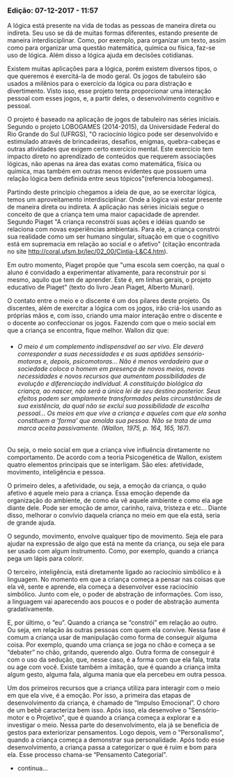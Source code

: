 
### Edição: 07-12-2017 - 11:57


A lógica está presente na vida de todas as pessoas de maneira direta ou indireta. Seu uso se dá de muitas formas diferentes, estando presente de maneira interdisciplinar. Como, por exemplo, para organizar um texto, assim como para organizar uma questão matemática, química ou física, faz-se uso de lógica. Além disso a lógica ajuda em decisões cotidianas.

Existem muitas aplicações para a lógica, porém existem diversos tipos, o que queremos é exercitá-la de modo geral. Os jogos de tabuleiro são usados a milênios para o exercício da lógica ou para distração e divertimento. Visto isso, esse projeto tenta proporcionar uma interação pessoal com esses jogos, e, a partir deles, o desenvolvimento cognitivo e pessoal.

O projeto é baseado na aplicação de jogos de tabuleiro nas séries iniciais. Segundo o projeto LOBOGAMES (2014-2015), da Universidade Federal do Rio Grande do Sul (UFRGS), "O raciocínio lógico pode ser desenvolvido e estimulado através de brincadeiras, desafios, enigmas, quebra-cabeças e outras atividades que exigem certo exercício mental. Este exercício tem impacto direto no aprendizado de conteúdos que requerem associações lógicas, não apenas na área das exatas como matemática, física ou química, mas também em outras menos evidentes que possuem uma relação lógica bem definida entre seus tópicos"(referencia lobogames). 

Partindo deste princípio chegamos a ideia de que, ao se exercitar lógica, temos um aproveitamento interdisciplinar. Onde a lógica vai estar presente de maneira direta ou indireta. A aplicação nas séries iniciais segue o conceito de que a criança tem uma maior capacidade de aprender. Segundo Piaget "A criança reconstrói suas ações e idéias quando se relaciona com novas experiências ambientais. Para ele, a criança constrói sua realidade como um ser humano singular, situação em que o cognitivo está em supremacia em relação ao social e o afetivo" (citação encontrada no site  http://coral.ufsm.br/lec/02_00/Cintia-L&C4.htm). 

Em outro momento, Piaget propõe que "uma escola sem coerção, na qual o aluno é convidado a experimentar ativamente, para reconstruir por si mesmo, aquilo que tem de aprender. Este é, em linhas gerais, o projeto educativo de Piaget" (texto do livro Jean Piaget, Alberto Munari).

O contato entre o meio e o discente é um dos pilares deste projeto. Os discentes, além de exercitar a lógica com os jogos, irão criá-los usando as próprias mãos e, com isso, criando uma maior interação entre o discente e o docente ao confeccionar os jogos. Fazendo com que o meio social em que a criança se encontra, fique melhor. Wallon diz que:

   - ###### O meio é um complemento indispensável ao ser vivo. Ele deverá corresponder a suas necessidades e as suas aptidões sensório-motoras e, depois, psicomotoras... Não é menos verdadeiro que a sociedade coloca o homem em presença de novos meios, novas necessidades e novos recursos que aumentam possibilidades de evolução e diferenciação individual. A constituição biológica da criança, ao nascer, não será a única lei de seu destino posterior. Seus efeitos podem ser amplamente transformados pelas circunstâncias de sua existência, da qual não se exclui sua possibilidade de escolha pessoal... Os meios em que vive a criança e aqueles com que ela sonha constituem a 'forma' que amolda sua pessoa. Não se trata de uma marca aceita passivamente. (Wallon, 1975, p. 164, 165, 167).

Ou seja, o meio social em que a criança vive influência diretamente no comportamento. De acordo com a teoria Psicogenética de Wallon, existem quatro elementos principais que se interligam. São eles: afetividade, movimento, inteligência e pessoa. 

O primeiro deles, a afetividade, ou seja, a emoção da criança, o quão afetivo é aquele meio para a criança. Essa emoção depende da organização do ambiente, de como ela vê aquele ambiente e como ela age diante dele. Pode ser emoção de amor, carinho, raiva, tristeza e etc... Diante disso, melhorar o convívio daquela criança no meio em que ela está, seria de grande ajuda.

O segundo, movimento, envolve qualquer tipo de movimento. Seja ele para ajudar na expressão de algo que está na mente da criança, ou seja ele para ser usado com algum instrumento. Como, por exemplo, quando a criança pega um lápis para colorir.

O terceiro, inteligência, está diretamente ligado ao raciocínio simbólico e à linguagem. No momento em que a criança começa a pensar nas coisas que ela vê, sente e aprende, ela começa a desenvolver esse raciocínio simbólico. Junto com ele, o poder de abstração de informações. Com isso, a linguagem vai aparecendo aos poucos e o poder de abstração aumenta gradativamente.

E, por último, o “eu”. Quando a criança se “constrói” em relação ao outro. Ou seja, em relação às outras pessoas com quem ela convive. Nessa fase é comum a criança usar de manipulação como forma de conseguir alguma coisa. Por exemplo, quando uma criança se joga no chão e começa a se “debater” no chão, gritando, querendo algo. Outra forma de conseguir é com o uso da sedução, que, nesse caso, é a forma com que ela fala, trata ou age com você. Existe também a imitação, que é quando a criança imita algum gesto, alguma fala, alguma mania que ela percebeu em outra pessoa.

Um dos primeiros recursos que a criança utiliza para interagir com o meio em que ela vive, é a emoção. Por isso, a primeira das etapas de desenvolvimento da criança, é chamado de “Impulso Emocional”. O choro de um bebê caracteriza bem isso. Após isso, ela desenvolve o "Sensório-motor e o Projetivo", que é quando a criança começa a explorar e a investigar o meio. Nessa parte do desenvolvimento, ela já se beneficia de gestos para exteriorizar pensamentos. Logo depois, vem o "Personalismo", quando a criança começa a demonstrar sua personalidade. Após todo esse desenvolvimento, a criança passa a categorizar o que é ruim e bom para ela. Esse processo chama-se “Pensamento Categorial”.


- continua...
